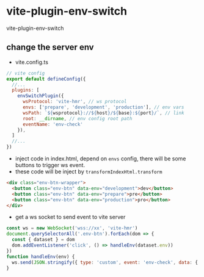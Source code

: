 # vite-plugin-env-switch
vite-plugin-env-switch

## change the server env 

- vite.config.ts
```javascript
// vite config 
export default defineConfig({
  //...
  plugins: [
    envSwitchPlugin({
      wsProtocol: 'vite-hmr', // ws protocol
      envs: ['prepare', 'development', 'production'], // env vars
      wsPath: `${wsprotocol}://${host}/${base}:${port}/`, // link
      root: __dirname, // env config root path
      eventName: 'env-check'
    }),
  ]
  //...
})
```

- inject code in index.html, depend on `envs` config, there will be some buttons to trigger ws event.
- these code will be inject by `transformIndexHtml.transform`
```html
<div class="env-btn-wrapper">
  <button class="env-btn" data-env="development">dev</button>
  <button class="env-btn" data-env="prepare">pre</button>
  <button class="env-btn" data-env="production">pro</button>
</div>
```

- get a ws socket to send event to vite server

```javascript
const ws = new WebSocket('wss://xx', 'vite-hmr')
document.querySelectorAll('.env-btn').forEach(dom => {
  const { dataset } = dom
  dom.addEventListener('click', () => handleEnv(dataset.env))
})
function handleEnv(env) {
  ws.send(JSON.stringify({ type: 'custom', event: 'env-check', data: { env } }))
}
```
